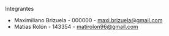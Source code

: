 Integrantes
- Maximiliano Brizuela - 000000 - maxi.brizuela@gmail.com 
- Matias Rolón - 143354 - matirolon96@gmail.com
